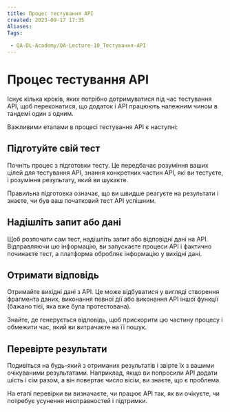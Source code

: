 ```yaml
---
title: Процес тестування API
created: 2023-09-17 17:35
Aliases:
Tags: 
 
 - QA-DL-Academy/QA-Lecture-10_Тестування-АPІ
---
```

# Процес тестування API

Існує кілька кроків, яких потрібно дотримуватися під час тестування API, щоб переконатися, що додаток і API працюють належним чином в тандемі один з одним.

Важливими етапами в процесі тестування API є наступні:

## Підготуйте свій тест

Почніть процес з підготовки тесту. Це передбачає розуміння ваших цілей для тестування API, знання конкретних частин API, які ви тестуєте, і розуміння результату, який ви шукаєте.

Правильна підготовка означає, що ви швидше реагуєте на результати і знаєте, чи був ваш початковий тест API успішним.


## Надішліть запит або дані

Щоб розпочати сам тест, надішліть запит або відповідні дані на API. Відправляючи цю інформацію, ви запускаєте процеси API і фактично починаєте тест, а платформа обробляє інформацію у вихідні дані.

## Отримати відповідь

Отримайте вихідні дані з API. Це може відбуватися у вигляді створення фрагмента даних, виконання певної дії або виконання API іншої функції (бажано тієї, яка вже була протестована).

Знайте, де генерується відповідь, щоб прискорити цю частину процесу і обмежити час, який ви витрачаєте на її пошук.

## Перевірте результати

Подивіться на будь-який з отриманих результатів і звірте їх з вашими очікуваними результатами. Наприклад, якщо ви попросили API додати шість і сім разом, а він повертає число вісім, ви знаєте, що є проблема.

На етапі перевірки ви визначаєте, чи працює API так, як ви очікуєте, чи потребує усунення несправностей і підтримки.
